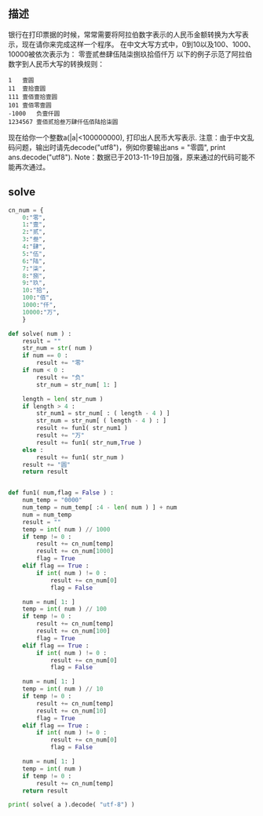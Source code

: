 ## 描述

银行在打印票据的时候，常常需要将阿拉伯数字表示的人民币金额转换为大写表示，现在请你来完成这样一个程序。
在中文大写方式中，0到10以及100、1000、10000被依次表示为：
    零壹贰叁肆伍陆柒捌玖拾佰仟万
以下的例子示范了阿拉伯数字到人民币大写的转换规则：

    1	壹圆
    11	壹拾壹圆
    111	壹佰壹拾壹圆
    101	壹佰零壹圆
    -1000	负壹仟圆
    1234567	壹佰贰拾叁万肆仟伍佰陆拾柒圆

现在给你一个整数a(|a|<100000000), 打印出人民币大写表示.
注意：由于中文乱码问题，输出时请先decode("utf8")，例如你要输出ans = "零圆", print ans.decode("utf8").
Note：数据已于2013-11-19日加强，原来通过的代码可能不能再次通过。

## solve
```Python
cn_num = {
    0:"零",
    1:"壹",
    2:"贰",
    3:"叁",
    4:"肆",
    5:"伍",
    6:"陆",
    7:"柒",
    8:"捌",
    9:"玖",
    10:"拾",
    100:"佰",
    1000:"仟",
    10000:"万",
    }

def solve( num ) :
    result = ""
    str_num = str( num )
    if num == 0 :
        result += "零"
    if num < 0 :
        result += "负"
        str_num = str_num[ 1: ]

    length = len( str_num )
    if length > 4 :
        str_num1 = str_num[ : ( length - 4 ) ]
        str_num = str_num[ ( length - 4 ) : ]
        result += fun1( str_num1 )
        result += "万"
        result += fun1( str_num,True )
    else :
        result += fun1( str_num )
    result += "圆"
    return result


def fun1( num,flag = False ) :
    num_temp = "0000"
    num_temp = num_temp[ :4 - len( num ) ] + num
    num = num_temp
    result = ""
    temp = int( num ) // 1000
    if temp != 0 :
        result += cn_num[temp]
        result += cn_num[1000]
        flag = True
    elif flag == True :
        if int( num ) != 0 :
            result += cn_num[0]
            flag = False

    num = num[ 1: ]
    temp = int( num ) // 100
    if temp != 0 :
        result += cn_num[temp]
        result += cn_num[100]
        flag = True
    elif flag == True :
        if int( num ) != 0 :
            result += cn_num[0]
            flag = False

    num = num[ 1: ]
    temp = int( num ) // 10
    if temp != 0 :
        result += cn_num[temp]
        result += cn_num[10]
        flag = True
    elif flag == True :
        if int( num ) != 0 :
            result += cn_num[0]
            flag = False

    num = num[ 1: ]
    temp = int( num )
    if temp != 0 :
        result += cn_num[temp]
    return result

print( solve( a ).decode( "utf-8") )
```